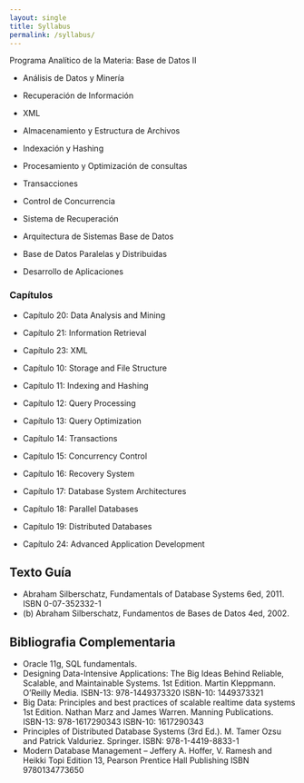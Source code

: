 ```yaml
---
layout: single
title: Syllabus
permalink: /syllabus/
---
```


Programa Analítico de la Materia: Base de Datos II

 -  Análisis de Datos y Minería
 -  Recuperación de Información
 -  XML 
 -  Almacenamiento y Estructura de Archivos 
 -  Indexación y Hashing
 -  Procesamiento y Optimización de consultas

 -  Transacciones
 -  Control de Concurrencia
 -  Sistema de Recuperación
 -  Arquitectura de Sistemas Base de Datos
 -  Base de Datos Paralelas y Distribuidas
 -  Desarrollo de Aplicaciones

### Capítulos
 - Capítulo 20: Data Analysis and Mining
 - Capítulo 21: Information Retrieval
 - Capítulo 23: XML
 - Capítulo 10: Storage and File Structure
 - Capítulo 11: Indexing and Hashing
 - Capítulo 12: Query Processing

 - Capítulo 13: Query Optimization
 - Capítulo 14: Transactions
 - Capítulo 15: Concurrency Control
 - Capítulo 16: Recovery System

 - Capítulo 17: Database System Architectures
 - Capítulo 18: Parallel Databases
 - Capítulo 19: Distributed Databases
 - Capítulo 24: Advanced Application Development

## Texto Guía

 - Abraham Silberschatz, Fundamentals of Database Systems 6ed, 2011. ISBN 0-07-352332-1
 - (b) Abraham Silberschatz, Fundamentos de Bases de Datos 4ed, 2002.

## Bibliografia Complementaria

 - Oracle 11g, SQL fundamentals.
 - Designing Data-Intensive Applications: The Big Ideas Behind Reliable, Scalable, and Maintainable Systems. 1st Edition. Martin Kleppmann. O’Reilly Media. ISBN-13: 978-1449373320 ISBN-10: 1449373321
 - Big Data: Principles and best practices of scalable realtime data systems 1st Edition. Nathan Marz and James Warren. Manning Publications. ISBN-13: 978-1617290343 ISBN-10: 1617290343
 - Principles of Distributed Database Systems (3rd Ed.). M. Tamer Ozsu and Patrick Valduriez. Springer. ISBN: 978-1-4419-8833-1
 - Modern Database Management – Jeffery A. Hoffer, V. Ramesh and Heikki Topi Edition 13, Pearson Prentice Hall Publishing ISBN 9780134773650 

